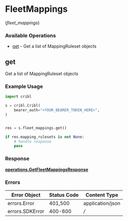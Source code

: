 # FleetMappings
(*fleet_mappings*)

### Available Operations

* [get](#get) - Get a list of MappingRuleset objects

## get

Get a list of MappingRuleset objects

### Example Usage

```python
import cribl

s = cribl.Cribl(
    bearer_auth="<YOUR_BEARER_TOKEN_HERE>",
)


res = s.fleet_mappings.get()

if res.mapping_rulesets is not None:
    # handle response
    pass
```


### Response

**[operations.GetFleetMappingsResponse](../../models/operations/getfleetmappingsresponse.md)**
### Errors

| Error Object     | Status Code      | Content Type     |
| ---------------- | ---------------- | ---------------- |
| errors.Error     | 401,500          | application/json |
| errors.SDKError  | 400-600          | */*              |

